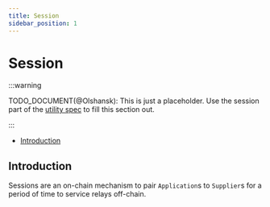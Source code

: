 ```yaml
---
title: Session
sidebar_position: 1
---
```


# Session <!-- omit in toc -->

:::warning

TODO_DOCUMENT(@Olshansk): This is just a placeholder. Use the session part of the [utility spec](https://github.com/pokt-network/pocket-network-protocol/tree/main/utility) to fill this section out.

:::

- [Introduction](#introduction)

## Introduction

Sessions are an on-chain mechanism to pair `Application`s to `Supplier`s for a
period of time to service relays off-chain.
